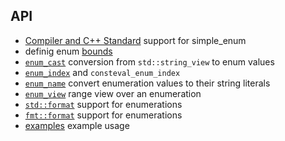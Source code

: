 ## API

- [ Compiler and C++ Standard](compiler_and_standard_support.md) support for simple_enum
- definig enum [bounds](enum_bounds.md)
- [`enum_cast`](enum_cast.md) conversion from `std::string_view` to enum values
- [`enum_index`](enum_index.md) and `consteval_enum_index`
- [`enum_name`](enum_name.md) convert enumeration values to their string literals
- [`enum_view`](enum_view.md) range view over an enumeration
- [`std::format`](std_format.md) support for enumerations
- [`fmt::format`](fmt_format.md) support for enumerations
- [examples](examples.md) example usage
